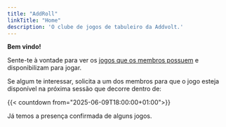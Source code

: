 ```yaml
---
title: "AddRoll"
linkTitle: "Home"
description: 'O clube de jogos de tabuleiro da Addvolt.'
---
```


**Bem vindo!**

Sente-te à vontade para ver os [jogos que os membros possuem](/games) e disponibilizam para jogar.

Se algum te interessar, solicita a um dos membros para que o jogo esteja disponível na próxima sessão que decorre dentro
de:

{{< countdown from="2025-06-09T18:00:00+01:00">}}

Já temos a presença confirmada de alguns jogos.
